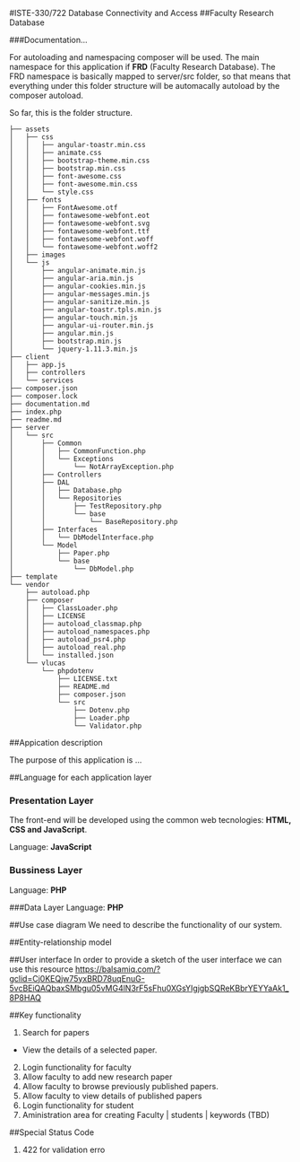 #ISTE-330/722 Database Connectivity and Access
##Faculty Research Database

###Documentation...

For autoloading and namespacing composer will be used. The main namespace for this application if **FRD**  (Faculty Research Database). The FRD namespace is basically mapped to server/src folder, so that means that everything under this folder structure will be automacally autoload by the composer autoload.

So far, this is the folder structure.
```
├── assets
│   ├── css
│   │   ├── angular-toastr.min.css
│   │   ├── animate.css
│   │   ├── bootstrap-theme.min.css
│   │   ├── bootstrap.min.css
│   │   ├── font-awesome.css
│   │   ├── font-awesome.min.css
│   │   └── style.css
│   ├── fonts
│   │   ├── FontAwesome.otf
│   │   ├── fontawesome-webfont.eot
│   │   ├── fontawesome-webfont.svg
│   │   ├── fontawesome-webfont.ttf
│   │   ├── fontawesome-webfont.woff
│   │   └── fontawesome-webfont.woff2
│   ├── images
│   └── js
│       ├── angular-animate.min.js
│       ├── angular-aria.min.js
│       ├── angular-cookies.min.js
│       ├── angular-messages.min.js
│       ├── angular-sanitize.min.js
│       ├── angular-toastr.tpls.min.js
│       ├── angular-touch.min.js
│       ├── angular-ui-router.min.js
│       ├── angular.min.js
│       ├── bootstrap.min.js
│       └── jquery-1.11.3.min.js
├── client
│   ├── app.js
│   ├── controllers
│   └── services
├── composer.json
├── composer.lock
├── documentation.md
├── index.php
├── readme.md
├── server
│   └── src
│       ├── Common
│       │   ├── CommonFunction.php
│       │   └── Exceptions
│       │       └── NotArrayException.php
│       ├── Controllers
│       ├── DAL
│       │   ├── Database.php
│       │   └── Repositories
│       │       ├── TestRepository.php
│       │       └── base
│       │           └── BaseRepository.php
│       ├── Interfaces
│       │   └── DbModelInterface.php
│       └── Model
│           ├── Paper.php
│           └── base
│               └── DbModel.php
├── template
└── vendor
    ├── autoload.php
    ├── composer
    │   ├── ClassLoader.php
    │   ├── LICENSE
    │   ├── autoload_classmap.php
    │   ├── autoload_namespaces.php
    │   ├── autoload_psr4.php
    │   ├── autoload_real.php
    │   └── installed.json
    └── vlucas
        └── phpdotenv
            ├── LICENSE.txt
            ├── README.md
            ├── composer.json
            └── src
                ├── Dotenv.php
                ├── Loader.php
                └── Validator.php

```
##Appication description

The purpose of this application is ...


##Language for each application layer

### Presentation Layer

The front-end will be developed using the common web tecnologies: **HTML, CSS and JavaScript**.

Language: **JavaScript**

### Bussiness Layer
Language: **PHP**

###Data Layer
Language: **PHP**

##Use case diagram
We need to describe the functionality of our system.


##Entity-relationship model

##User interface
In order to provide a sketch of the user interface we can use this resource https://balsamiq.com/?gclid=Cj0KEQjw75yxBRD78uqEnuG-5vcBEiQAQbaxSMbgu05vMG4lN3rF5sFhu0XGsYIgjgbSQReKBbrYEYYaAk1_8P8HAQ

##Key functionality
1. Search for papers
  * View the details of a selected paper.
2. Login functionality for faculty
3. Allow faculty to add new research paper
4. Allow faculty to browse previously published papers.
5. Allow faculty to view details of published papers
6. Login functionality for student
7. Aministration area for creating Faculty | students | keywords (TBD)

##Special Status Code
1. 422 for  validation erro